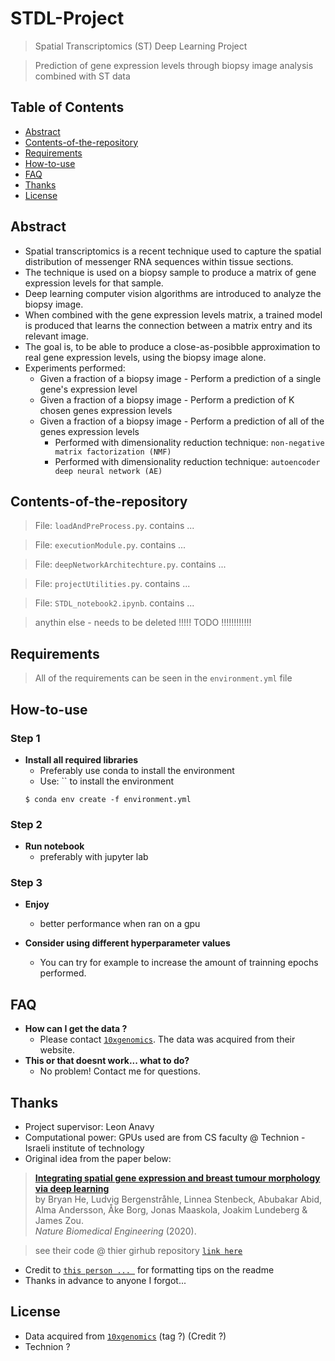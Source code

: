 # STDL-Project

> Spatial Transcriptomics (ST) Deep Learning Project

> Prediction of gene expression levels through biopsy image analysis combined with ST data


## Table of Contents
- [Abstract](#Abstract)
- [Contents-of-the-repository](#Contents-of-the-repository)
- [Requirements](#Requirements)
- [How-to-use](#How-to-use)
- [FAQ](#FAQ)
- [Thanks](#Thanks)
- [License](#License)

## Abstract

- Spatial transcriptomics is a recent technique used to capture the spatial distribution of messenger RNA sequences within tissue sections.
- The technique is used on a biopsy sample to produce a matrix of gene expression levels for that sample.
- Deep learning computer vision algorithms are introduced to analyze the biopsy image.
- When combined with the gene expression levels matrix, a trained model is produced that learns the connection between a matrix entry and its relevant image.
- The goal is, to be able to produce a close-as-posibble approximation to real gene expression levels, using the biopsy image alone.
- Experiments performed:
    - Given a fraction of a biopsy image - Perform a prediction of a single gene's expression level 
    - Given a fraction of a biopsy image - Perform a prediction of K chosen genes expression levels
    - Given a fraction of a biopsy image - Perform a prediction of all of the genes expression levels
        - Performed with dimensionality reduction technique: `non-negative matrix factorization (NMF)`
        - Performed with dimensionality reduction technique: `autoencoder deep neural network (AE)`

## Contents-of-the-repository

> File: `loadAndPreProcess.py`. contains ...

> File: `executionModule.py`. contains ...

> File: `deepNetworkArchitechture.py`. contains ...

> File: `projectUtilities.py`. contains ...

> File: `STDL_notebook2.ipynb`. contains ...

> anythin else - needs to be deleted !!!!! TODO !!!!!!!!!!!!


## Requirements

> All of the requirements can be seen in the `environment.yml` file


## How-to-use

### Step 1

- **Install all required libraries**
    - Preferably use conda to install the environment
    - Use: `` to install the environment
    ```shell
    $ conda env create -f environment.yml
    ```

### Step 2

- **Run notebook**
    - preferably with jupyter lab

### Step 3

- **Enjoy**
    - better performance when ran on a gpu

- **Consider using different hyperparameter values**
    - You can try for example to increase the amount of trainning epochs performed.

## FAQ

- **How can I get the data ?**
    - Please contact <a href="https://10xgenomics.com/" target="_blank">`10xgenomics`</a>. The data was acquired from their website.
- **This or that doesnt work... what to do?**
    - No problem! Contact me for questions.

## Thanks

- Project supervisor: Leon Anavy
- Computational power: GPUs used are from CS faculty @ Technion - Israeli institute of technology
- Original idea from the paper below:
> [**Integrating spatial gene expression and breast tumour morphology via deep learning**](https://rdcu.be/b46sX)<br/>
  by Bryan He, Ludvig Bergenstråhle, Linnea Stenbeck, Abubakar Abid, Alma Andersson, Åke Borg, Jonas Maaskola, Joakim Lundeberg & James Zou.<br/>
  <i>Nature Biomedical Engineering</i> (2020).

> see their code @ thier girhub repository <a href="https://github.com/bryanhe/ST-Net" target="_blank">`link here`</a>

- Credit to <a href="https://gist.githubusercontent.com/fvcproductions/1bfc2d4aecb01a834b46/raw/370c1944e2767e620fca720e8ee51042652727cd/sampleREADME.md" target="_blank">`this person ... `</a> for formatting tips on the readme
- Thanks in advance to anyone I forgot...

## License

- Data acquired from <a href="https://10xgenomics.com/" target="_blank">`10xgenomics`</a> (tag ?) (Credit ?) 
- Technion ?
